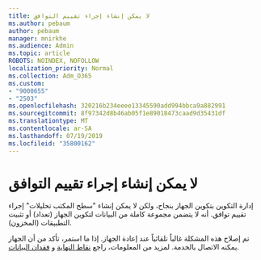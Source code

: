 ```yaml
---
title: لا يمكن إنشاء إجراء تقييم التوافق
ms.author: pebaum
author: pebaum
manager: mnirkhe
ms.audience: Admin
ms.topic: article
ROBOTS: NOINDEX, NOFOLLOW
localization_priority: Normal
ms.collection: Adm_O365
ms.custom:
- "9000655"
- "2503"
ms.openlocfilehash: 320216b234eeee13345590add994bbca9a882991
ms.sourcegitcommit: 8f97342d8b46ab05f1e89018473caad9d35431df
ms.translationtype: MT
ms.contentlocale: ar-SA
ms.lasthandoff: 07/19/2019
ms.locfileid: "35800162"
---
```

# <a name="cant-create-a-compatibility-assessment"></a>لا يمكن إنشاء إجراء تقييم التوافق

إدارة التكوين بتكوين الجهاز بنجاح، ولكن لا يمكن إنشاء "سطح المكتب تحليلات" إجراء تقييم توافق. أنه لا يتضمن مجموعة كاملة من البيانات لتكوين الجهاز (تعداد) أو تثبيت التطبيقات (المخزون).

تم إصلاح هذه المشكلة غالباً تلقائياً عند إعادة الجهاز. إذا ما استمر، تأكد من أن الجهاز يمكنه الاتصال بالخدمة. لمزيد من المعلومات، راجع [نقاط النهاية](https://docs.microsoft.com/sccm/desktop-analytics/enable-data-sharing#endpoints) و [فقدان البيانات](https://docs.microsoft.com/sccm/desktop-analytics/monitor-connection-health#missing-data).
